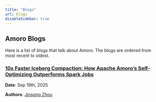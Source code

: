 ```yaml
---
title: "Blogs"
url: blogs
disableSidebar: true
---
```

## Amoro Blogs

Here is a list of blogs that talk about Amoro. The blogs are ordered from most recent to oldest.

### [10x Faster Iceberg Compaction: How Apache Amoro’s Self-Optimizing Outperforms Spark Jobs](https://medium.com/@jinsong.zhou1990/10x-efficiency-boost-compared-to-spark-rewritefiles-procedure-how-apache-amoro-efficiently-7e7a993950d7)
**Date**: Sep 19th, 2025

**Authors**: [Jinsong Zhou](https://www.linkedin.com/in/jinsong-zhou/)
